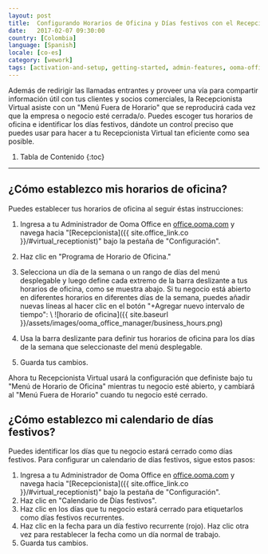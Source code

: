 ```yaml
---
layout: post
title:  Configurando Horarios de Oficina y Días festivos con el Recepcionista Virtual
date:   2017-02-07 09:30:00
country: [Colombia]
language: [Spanish]
locale: [co-es]
category: [wework]
tags: [activation-and-setup, getting-started, admin-features, ooma-office-manager, wework]
---
```


Además de redirigir las llamadas entrantes y proveer una vía para compartir información útil con tus clientes y socios comerciales, la Recepcionista Virtual asiste con un "Menú Fuera de Horario" que se reproducirá cada vez que la empresa o negocio esté cerrada/o. Puedes escoger tus horarios de oficina e identificar los días festivos, dándote un control preciso que puedes usar para hacer a tu Recepcionista Virtual tan eficiente como sea posible.

1. Tabla de Contenido
{:toc}
* * *

## ¿Cómo establezco mis horarios de oficina?

Puedes establecer tus horarios de oficina al seguir éstas instrucciones:
1. Ingresa a tu Administrador de Ooma Office en [office.ooma.com](office.ooma.com) y navega hacia "[Recepcionista]({{ site.office_link.co }}/#virtual_receptionist)" bajo la pestaña de "Configuración".
2. Haz clic en "Programa de Horario de Oficina."
3. Selecciona un día de la semana o un rango de días del menú desplegable y luego define cada extremo de la barra deslizante a tus horarios de oficina, como se muestra abajo. Si tu negocio está abierto en diferentes horarios en diferentes días de la semana, puedes añadir nuevas líneas al hacer clic en el botón "+Agregar nuevo intervalo de tiempo": \\
   ![horario de oficina]({{ site.baseurl }}/assets/images/ooma_office_manager/business_hours.png)

4. Usa la barra deslizante para definir tus horarios de oficina para los días de la semana que seleccionaste del menú desplegable.
5. Guarda tus cambios.

Ahora tu Recepcionista Virtual usará la configuración que definiste bajo tu "Menú de Horario de Oficina" mientras tu negocio esté abierto, y cambiará al "Menú Fuera de Horario" cuando tu negocio esté cerrado.

## ¿Cómo establezco mi calendario de días festivos?

Puedes identificar los días que tu negocio estará cerrado como días festivos. Para configurar un calendario de días festivos, sigue estos pasos:

1. Ingresa a tu Administrador de Ooma Office en [office.ooma.com](office.ooma.com) y navega hacia "[Recepcionista]({{ site.office_link.co }}/#virtual_receptionist)" bajo la pestaña de "Configuración".
2. Haz clic en "Calendario de Días festivos".
3. Haz clic en los días que tu negocio estará cerrado para etiquetarlos como días festivos recurrentes.
4. Haz clic en la fecha para un día festivo recurrente (rojo). Haz clic otra vez para restablecer la fecha como un día normal de trabajo.
5. Guarda tus cambios.
